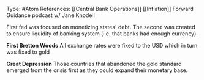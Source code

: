 Type: #Atom 
References: [[Central Bank Operations]]
[[Inflation]]
Forward Guidance podcast w/ Jane Knodell

First fed was focused on monetizing states' debt. The second was created to ensure liquidity of banking system (i.e. that banks had enough currency).

**First Bretton Woods**
All exchange rates were fixed to the USD which in turn was fixed to gold



**Great Depression**
Those countries that abandoned the gold standard emerged from the crisis first as they could expand their monetary base. 
